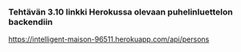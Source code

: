### Tehtävän 3.10 linkki Herokussa olevaan puhelinluettelon backendiin

https://intelligent-maison-96511.herokuapp.com/api/persons
